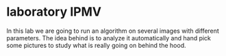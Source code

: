 # laboratory IPMV

In this lab we are going to run an algorithm on several images with different parameters. The idea behind is to analyze it automatically and hand pick some pictures to study what is really going on behind the hood.
